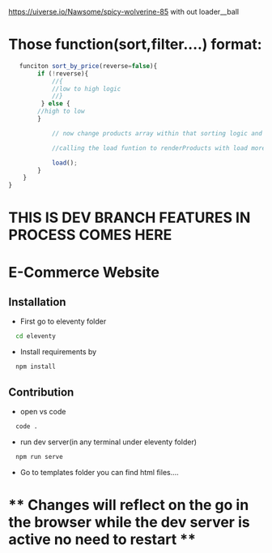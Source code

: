 
https://uiverse.io/Nawsome/spicy-wolverine-85 with out loader__ball


# Those function(sort,filter....) format:

``` js
   funciton sort_by_price(reverse=false){
		if (!reverse){
			//{
			//low to high logic 
			//}
         } else {
        //high to low
        }

			// now change products array within that sorting logic and that's it!!!

			//calling the load funtion to renderProducts with load more button in mind here you dont need to do anythin

			load();
		}
	}
}
```

# **THIS IS DEV BRANCH FEATURES IN PROCESS COMES HERE**



# E-Commerce Website


## Installation

  - First go to eleventy folder
  ```bash
    cd eleventy
  ```

  - Install requirements by
  ```bash
    npm install
  ```

## Contribution

  - open vs code
  ```bash
    code .
  ```

  - run dev server(in any terminal under eleventy folder)
  ```bash
    npm run serve
  ```

  - Go to templates folder you can find html files....

# ** Changes will reflect on the go in the browser while the dev server is active no need to restart **
